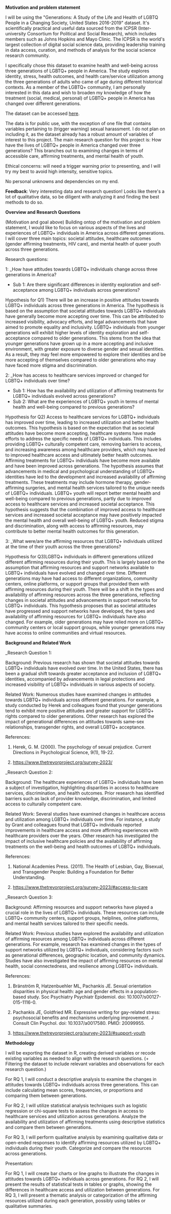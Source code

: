 **Motivation and problem statement**

I will be using the "Generations: A Study of the Life and Health of LGBTQ People in a Changing Society, United States 2016-2019" dataset. It's scientifically practical and useful data sourced from the ICPSR (Inter-university Consortium for Political and Social Research), which includes members such as Johns Hopkins and Mayo Clinic. The ICPSR is the world's largest collection of digital social science data, providing leadership training in data access, curation, and methods of analysis for the social science research community.

I specifically chose this dataset to examine health and well-being across three generations of LGBTQ+ people in America. The study explores identity, stress, health outcomes, and health care/service utilization among the three generations of adults who came of age during different historical contexts. As a member of the LGBTQ+ community, I am personally interested in this data and wish to broaden my knowledge of how the treatment (social, medical, personal) of LGBTQ+ people in America has changed over different generations.

The dataset can be accessed [here](https://www.icpsr.umich.edu/web/DSDR/studies/37166/summary).

The data is for public use, with the exception of one file that contains variables pertaining to (trigger warning) sexual harassment. I do not plan on including it, as the dataset already has a robust amount of variables of interest to this project. The main research question for this project is: How have the lives of LGBTQ+ people in America changed over three generations? This branches out to examining changes in terms of accessible care, affirming treatments, and mental health of youth.

Ethical concerns: will need a trigger warning prior to presenting, and I will try my best to avoid high intensity, sensitive topics. 

No personal unknowns and dependencies on my end. 

**Feedback**: Very interesting data and research question! Looks like there's a lot of qualitative data, so be diligent with analyzing it and finding the best methods to do so.

**Overview and Research Questions**

(Motivation and goal above) Building ontop of the motivation and problem statement, I would like to focus on various aspects of the lives and experiences of LGBTQ+ individuals in America across different generations. I will cover three main topics: societal attitudes, healthcare outcomes (gender affirming treatments, HIV care), and mental health of queer youth across three generations. 

Research questions: 

1: _How have attitudes towards LGBTQ+ individuals change across three generations in America?
- Sub 1: Are there significant differences in identity exploration and self-acceptance among LGBTQ+ individuals across generations?

Hypothesis for Q1) There will be an increase in positive attitudes towards LGBTQ+ individuals across three generations in America. The hypothesis is based on the assumption that societal attitudes towards LGBTQ+ individuals have generally become more accepting over time. This can be attributed to increased visibility, advocacy efforts, and legal advancements that have aimed to promote equality and inclusivity. LGBTQ+ individuals from younger generations will exhibit higher levels of identity exploration and self-acceptance compared to older generations. This stems from the idea that younger generations have grown up in a more accepting and inclusive environment, with greater exposure to diverse gender and sexual identities. As a result, they may feel more empowered to explore their identities and be more accepting of themselves compared to older generations who may have faced more stigma and discrimination.

2: _How has access to healthcare services improved or changed for LGBTQ+ individuals over time?
- Sub 1: How has the availability and utilization of affirming treatments for LGBTQ+ individuals evolved across generations?
- Sub 2: What are the experiences of LGBTQ+ youth in terms of mental health and well-being compared to previous generations?

Hypothesis for Q2) Access to healthcare services for LGBTQ+ individuals has improved over time, leading to increased utilization and better health outcomes. This hypothesis is based on the expectation that as societal attitudes have become more accepting, healthcare systems have made efforts to address the specific needs of LGBTQ+ individuals. This includes providing LGBTQ+ culturally competent care, removing barriers to access, and increasing awareness among healthcare providers, which may have led to improved healthcare access and ultimately better health outcomes. Affirming treatments for LGBTQ+ individuals have become more available and have been improved across generations. The hypothesis assumes that advancements in medical and psychological understanding of LGBTQ+ identities have led to the development and increased availability of affirming treatments. These treatments may include hormone therapy, gender-affirming surgeries, and mental health services tailored to the unique needs of LGBTQ+ individuals. LGBTQ+ youth will report better mental health and well-being compared to previous generations, partly due to improved access to healthcare services and increased societal acceptance.
This hypothesis suggests that the combination of improved access to healthcare services and increased societal acceptance may have positively impacted the mental health and overall well-being of LGBTQ+ youth. Reduced stigma and discrimination, along with access to affirming resources, may contribute to better mental health outcomes for this generation.

3: _What were/are the affirming resources that LGBTQ+ individuals utilized at the time of their youth across the three generations?

Hypothesis for Q3)LGBTQ+ individuals in different generations utilized different affirming resources during their youth. This is largely based on the assumption that affirming resources and support networks available to LGBTQ+ individuals have evolved and changed over time. Different generations may have had access to different organizations, community centers, online platforms, or support groups that provided them with affirming resources during their youth. There will be a shift in the types and availability of affirming resources across the three generations, reflecting changes in societal attitudes and advancements in support networks for LGBTQ+ individuals. This hypothesis proposes that as societal attitudes have progressed and support networks have developed, the types and availability of affirming resources for LGBTQ+ individuals have also changed. For example, older generations may have relied more on LGBTQ+ community centers or local support groups, while younger generations may have access to online communities and virtual resources.

**Background and Related Work**

_Research Question 1:

Background: Previous research has shown that societal attitudes towards LGBTQ+ individuals have evolved over time. In the United States, there has been a gradual shift towards greater acceptance and inclusion of LGBTQ+ identities, accompanied by advancements in legal protections and increased visibility of LGBTQ+ individuals in various aspects of society.

Related Work: Numerous studies have examined changes in attitudes towards LGBTQ+ individuals across different generations. For example, a study conducted by Herek and colleagues found that younger generations tend to exhibit more positive attitudes and greater support for LGBTQ+ rights compared to older generations. Other research has explored the impact of generational differences on attitudes towards same-sex relationships, transgender rights, and overall LGBTQ+ acceptance.

References: 

1. Herek, G. M. (2000). The psychology of sexual prejudice. Current Directions in Psychological Science, 9(1), 19-22. 

2. https://www.thetrevorproject.org/survey-2023/

_Research Question 2:

Background: The healthcare experiences of LGBTQ+ individuals have been a subject of investigation, highlighting disparities in access to healthcare services, discrimination, and health outcomes. Prior research has identified barriers such as lack of provider knowledge, discrimination, and limited access to culturally competent care.

Related Work: Several studies have examined changes in healthcare access and utilization among LGBTQ+ individuals over time. For instance, a study by Grant and colleagues found that LGBTQ+ individuals reported improvements in healthcare access and more affirming experiences with healthcare providers over the years. Other research has investigated the impact of inclusive healthcare policies and the availability of affirming treatments on the well-being and health outcomes of LGBTQ+ individuals.

References: 

1. National Academies Press. (2011). The Health of Lesbian, Gay, Bisexual, and Transgender People: Building a Foundation for Better Understanding.

2. https://www.thetrevorproject.org/survey-2023/#access-to-care


_Research Question 3:

Background: Affirming resources and support networks have played a crucial role in the lives of LGBTQ+ individuals. These resources can include LGBTQ+ community centers, support groups, helplines, online platforms, and mental health services tailored to their specific needs.

Related Work: Previous studies have explored the availability and utilization of affirming resources among LGBTQ+ individuals across different generations. For example, research has examined changes in the types of support networks utilized by LGBTQ+ individuals, considering factors such as generational differences, geographic location, and community dynamics. Studies have also investigated the impact of affirming resources on mental health, social connectedness, and resilience among LGBTQ+ individuals.


References:

1. Bränström R, Hatzenbuehler ML, Pachankis JE. Sexual orientation disparities in physical health: age and gender effects in a population-based study. Soc Psychiatry Psychiatr Epidemiol. doi: 10.1007/s00127-015-1116-0. 

2. Pachankis JE, Goldfried MR. Expressive writing for gay-related stress: psychosocial benefits and mechanisms underlying improvement. J Consult Clin Psychol. doi: 10.1037/a0017580. PMID: 20099955.

3. https://www.thetrevorproject.org/survey-2023/#support-youth


**Methodology**

I will be exporting the dataset in R, creating derived variables or recode existing variables as needed to align with the research questions. (+ Filtering the dataset to include relevant variables and observations for each research question.)

For RQ 1, I will conduct a descriptive analysis to examine the changes in attitudes towards LGBTQ+ individuals across three generations. This can include calculating mean scores, frequencies, or proportions and comparing them between generations.

For RQ 2, I will utilize statistical analysis techniques such as logistic regression or chi-square tests to assess the changes in access to healthcare services and utilization across generations. Analyze the availability and utilization of affirming treatments using descriptive statistics and compare them between generations.

For RQ 3, I will perform qualitative analysis by examining qualitative data or open-ended responses to identify affirming resources utilized by LGBTQ+ individuals during their youth. Categorize and compare the resources across generations.

Presentation:

For RQ 1, I will create bar charts or line graphs to illustrate the changes in attitudes towards LGBTQ+ individuals across generations.
For RQ 2, I will present the results of statistical tests in tables or graphs, showing the differences in healthcare access and utilization between generations.
For RQ 3, I will present a thematic analysis or categorization of the affirming resources utilized during each generation, possibly using tables or qualitative summaries.